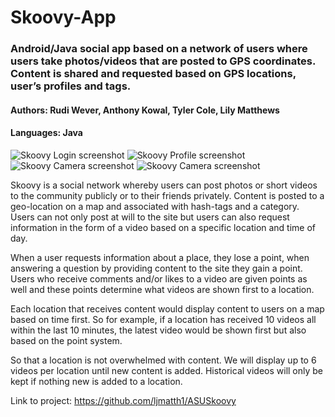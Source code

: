 # Skoovy-App
### Android/Java social app based on a network of users where users take photos/videos that are posted to GPS coordinates.  Content is shared and requested based on GPS locations, user’s profiles and tags.
#### Authors: Rudi Wever, Anthony Kowal, Tyler Cole, Lily Matthews
#### Languages: Java

![Skoovy Login screenshot](https://github.com/rwever-projects/Skoovy-App/blob/master/SkoovyLoginScreenshot.png) ![Skoovy Profile screenshot](https://github.com/rwever-projects/Skoovy-App/blob/master/SkoovyProfileScreenshot.png) ![Skoovy Camera screenshot](https://github.com/rwever-projects/Skoovy-App/blob/master/SkoovyCameraWithVideo.gif) ![Skoovy Camera screenshot](https://github.com/rwever-projects/Skoovy-App/blob/master/SkoovyMapScreenshot.png)


Skoovy is a social network whereby users can post photos or short videos to the community publicly or to their friends privately. Content is posted to a geo-location on a map and associated with hash-tags and a category. Users can not only post at will to the site but users can also request information in the form of a video based on a specific location and time of day. 

When a user requests information about a place, they lose a point, when answering a question by providing content to the site they gain a point. Users who receive comments and/or likes to a video are given points as well and these points determine what videos are shown first to a location.

Each location that receives content would display content to users on a map based on time first. So for example, if a location has received 10 videos all within the last 10 minutes, the latest video would be shown first but also based on the point system.  

So that a location is not overwhelmed with content. We will display up to 6 videos per location until new content is added. Historical videos will only be kept if nothing new is added to a location. 

Link to project: https://github.com/ljmatth1/ASUSkoovy
